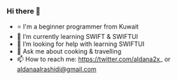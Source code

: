 ### Hi there 👋
- ⭐️ I'm a beginner programmer from Kuwait 
- 🌱 I’m currently learning SWIFT & SWIFTUI
- 🤔 I’m looking for help with learning SWIFTUI
- 💬 Ask me about cooking & travelling
- 📫 How to reach me: https://twitter.com/aldana2x_ or aldanaalrashidi@gmail.com

<!--
**Aldanaalrashidi/Aldanaalrashidi** is a ✨ _special_ ✨ repository because its `README.md` (this file) appears on your GitHub profile.

Here are some ideas to get you started:

- 🌱 I’m currently learning SWIFT & SWIFTUI
- 💬 Ask me about cooking & travelling 🌍
- 📫 How to reach me: https://twitter.com/aldana2x_ or aldanaalrashidi@gmail.com
-->
